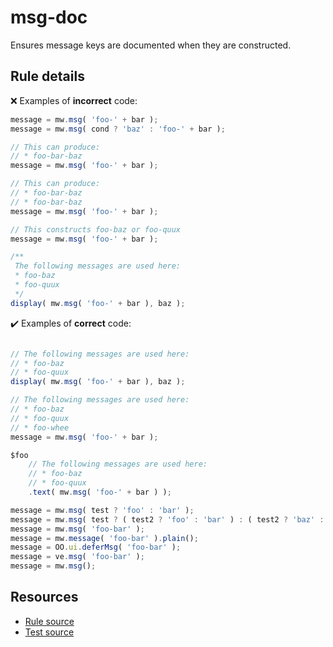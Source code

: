 # msg-doc

Ensures message keys are documented when they are constructed.

## Rule details

❌ Examples of **incorrect** code:
```js
message = mw.msg( 'foo-' + bar );
message = mw.msg( cond ? 'baz' : 'foo-' + bar );

// This can produce:
// * foo-bar-baz
message = mw.msg( 'foo-' + bar );

// This can produce:
// * foo-bar-baz
// * foo-bar-baz
message = mw.msg( 'foo-' + bar );

// This constructs foo-baz or foo-quux
message = mw.msg( 'foo-' + bar );

/**
 The following messages are used here:
 * foo-baz
 * foo-quux
 */
display( mw.msg( 'foo-' + bar ), baz );
```

✔️ Examples of **correct** code:
```js

// The following messages are used here:
// * foo-baz
// * foo-quux
display( mw.msg( 'foo-' + bar ), baz );

// The following messages are used here:
// * foo-baz
// * foo-quux
// * foo-whee
message = mw.msg( 'foo-' + bar );

$foo
    // The following messages are used here:
    // * foo-baz
    // * foo-quux
    .text( mw.msg( 'foo-' + bar ) );

message = mw.msg( test ? 'foo' : 'bar' );
message = mw.msg( test ? ( test2 ? 'foo' : 'bar' ) : ( test2 ? 'baz' : 'quux' ) );
message = mw.msg( 'foo-bar' );
message = mw.message( 'foo-bar' ).plain();
message = OO.ui.deferMsg( 'foo-bar' );
message = ve.msg( 'foo-bar' );
message = mw.msg();
```

## Resources

* [Rule source](/src/rules/msg-doc.js)
* [Test source](/tests/msg-doc.js)
